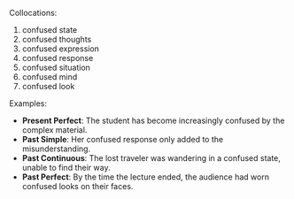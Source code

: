 Collocations:
1. confused state
2. confused thoughts
3. confused expression
4. confused response
5. confused situation
6. confused mind
7. confused look

Examples:
- **Present Perfect**: The student has become increasingly confused by the complex material.
- **Past Simple**: Her confused response only added to the misunderstanding.
- **Past Continuous**: The lost traveler was wandering in a confused state, unable to find their way.
- **Past Perfect**: By the time the lecture ended, the audience had worn confused looks on their faces.